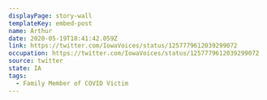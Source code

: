 ```yaml
---
displayPage: story-wall
templateKey: embed-post
name: Arthur
date: 2020-05-19T18:41:42.059Z
link: https://twitter.com/IowaVoices/status/1257779612039299072
occupation: https://twitter.com/IowaVoices/status/1257779612039299072
source: twitter
state: IA
tags:
  - Family Member of COVID Victim
---
```

